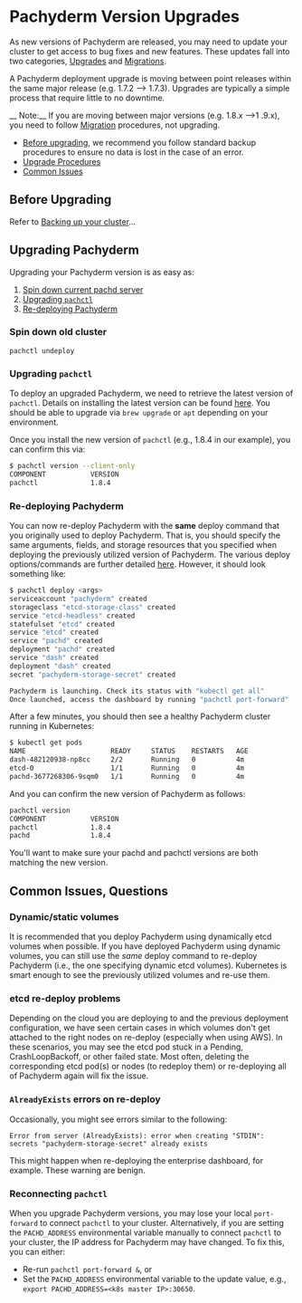 # Pachyderm Version Upgrades

As new versions of Pachyderm are released, you may need to update your cluster to get access to bug fixes and new features. These updates fall into two categories, [Upgrades](./upgrades.md) and [Migrations](./migrations).

A Pachyderm deployment upgrade is moving between point releases within the same major release (e.g. 1.7.2 --> 1.7.3). Upgrades are typically a simple process that require little to no downtime. 

__ Note:__ If you are moving between major versions (e.g. 1.8.x -->1 .9.x), you need to follow [Migration](./migrations.md) procedures, not upgrading. 

* [Before upgrading](#before-upgrading), we recommend you follow standard backup procedures to ensure no data is lost in the case of an error. 
* [Upgrade Procedures](#upgrading-pachyderm)
* [Common Issues](#common-issues-questions)



## Before Upgrading

Refer to [Backing up your cluster](./backups.md)...

<!-- Pachyderm's state (the data you have/are processing and metadata associated with commits, jobs, etc.) is stored in the object store bucket and persistent volume(s) you specified at deploy time. As such, you may want to back up one or both of these storage resources before upgrading, just in case something unexpected happens. You should follow your cloud provider's recommendation for backing up these resources. For example, here are official guides on backing up persistent volumes on Google Cloud Platform and AWS, respectively:

- [Creating snapshots of GCE persistent volumes](https://cloud.google.com/compute/docs/disks/create-snapshots)
- [Creating snapshots of Elastic Block Store (EBS) volumes](http://docs.aws.amazon.com/AWSEC2/latest/UserGuide/ebs-creating-snapshot.html)

In addition or alternatively, you can utilize `pachctl extract` and `pachctl restore` to extract the state of a Pachyderm cluster and restore a Pachyderm cluster to an extracted state. This process is further described [here](migrations.html#backups).

That being said, the upgrading steps detailed below should not effect these storage resources, and it's perfectly fine to upgrade to the new version of Pachyderm with the same storage resources.

It's also good idea to version or otherwise save the Pachyderm deploy commands (`pachctl deploy ...`) that you utilize when deploying, because you can re-use those exact same commands when re-deploying, as further detailed below.

**Important Information For v1.8**

In v1.8 we rearchitected core parts of the platform to [improve speed and scalability](http://www.pachyderm.io/2018/11/15/performance-improvements.html). The 1.7.x 1.8.x migration is a fairly indepth process (see our [Migrations docs](./backup_retore_and_migrate.md)) Therefore, it may actually be easier if you don't have tons of data to create a new 1.8 deployment and reingress data. Please come chat with us our [Public Slack Channel](slack.pachyderm.io) if you have any questions. 

Pachyderm releases new major versions (1.4, 1.5, 1.6, etc.) roughly every 3 months and releases point releases as needed/warranted. 

**Note** - Occasionally, Pachyderm introduces changes that are backward-incompatible. For example, repos/commits/files created on an old version of Pachyderm may be unusable on a new version of Pachyderm. When that happens (which isn't very often), migrations of Pachyderm metadata will happen automatically upon upgrading. We try our best to make these type of changes transparent (in blog posts, changelogs, etc.), and you can read more about the migration process and best practices [here](migrations.html).  --> 


## Upgrading Pachyderm

Upgrading your Pachyderm version is as easy as:

1. [Spin down current pachd server](#spin-down-old-cluster)
2. [Upgrading `pachctl`](#upgrading-pachctl)
3. [Re-deploying Pachyderm](#re-deploying-pachyderm)


### Spin down old cluster

```
pachctl undeploy
```

### Upgrading `pachctl`

To deploy an upgraded Pachyderm, we need to retrieve the latest version of `pachctl`. Details on installing the latest version can be found [here](http://pachyderm.readthedocs.io/en/latest/getting_started/local_installation.html#pachctl). You should be able to upgrade via `brew upgrade` or `apt` depending on your environment.

Once you install the new version of `pachctl` (e.g., 1.8.4 in our example), you can confirm this via:

```sh
$ pachctl version --client-only
COMPONENT           VERSION
pachctl             1.8.4
```

### Re-deploying Pachyderm

You can now re-deploy Pachyderm with the **same** deploy command that you originally used to deploy Pachyderm. That is, you should specify the same arguments, fields, and storage resources that you specified when deploying the previously utilized version of Pachyderm. The various deploy options/commands are further detailed [here](deploy_intro.html). However, it should look something like:

```sh
$ pachctl deploy <args>
serviceaccount "pachyderm" created
storageclass "etcd-storage-class" created
service "etcd-headless" created
statefulset "etcd" created
service "etcd" created
service "pachd" created
deployment "pachd" created
service "dash" created
deployment "dash" created
secret "pachyderm-storage-secret" created

Pachyderm is launching. Check its status with "kubectl get all"
Once launched, access the dashboard by running "pachctl port-forward"
```

After a few minutes, you should then see a healthy Pachyderm cluster running in Kubernetes:

```sh
$ kubectl get pods
NAME                     READY     STATUS    RESTARTS   AGE
dash-482120938-np8cc     2/2       Running   0          4m
etcd-0                   1/1       Running   0          4m
pachd-3677268306-9sqm0   1/1       Running   0          4m
```

And you can confirm the new version of Pachyderm as follows:

```sh
pachctl version
COMPONENT           VERSION
pachctl             1.8.4
pachd               1.8.4
```

You'll want to make sure your pachd and pachctl versions are both matching the new version.

## Common Issues, Questions

### Dynamic/static volumes

It is recommended that you deploy Pachyderm using dynamically etcd volumes when possible. If you have deployed Pachyderm using dynamic volumes, you can still use the *same* deploy command to re-deploy Pachyderm (i.e., the one specifying dynamic etcd volumes). Kubernetes is smart enough to see the previously utilized volumes and re-use them.

### etcd re-deploy problems

Depending on the cloud you are deploying to and the previous deployment configuration, we have seen certain cases in which volumes don't get attached to the right nodes on re-deploy (especially when using AWS). In these scenarios, you may see the etcd pod stuck in a Pending, CrashLoopBackoff, or other failed state. Most often, deleting the corresponding etcd pod(s) or nodes (to redeploy them) or re-deploying all of Pachyderm again will fix the issue. 

### `AlreadyExists` errors on re-deploy

Occasionally, you might see errors similar to the following:

```
Error from server (AlreadyExists): error when creating "STDIN": secrets "pachyderm-storage-secret" already exists
```

This might happen when re-deploying the enterprise dashboard, for example. These warning are benign.

### Reconnecting `pachctl`

When you upgrade Pachyderm versions, you may lose your local `port-forward` to connect `pachctl` to your cluster. Alternatively, if you are setting the `PACHD_ADDRESS` environmental variable manually to connect `pachctl` to your cluster, the IP address for Pachyderm may have changed. To fix this, you can either:

- Re-run `pachctl port-forward &`, or
- Set the `PACHD_ADDRESS` environmental variable to the update value, e.g., `export PACHD_ADDRESS=<k8s master IP>:30650`.

